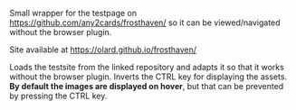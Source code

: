 Small wrapper for the testpage on https://github.com/any2cards/frosthaven/ so it can be viewed/navigated without the browser plugin.

Site available at https://olard.github.io/frosthaven/

Loads the testsite from the linked repository and adapts it so that it works without the browser plugin.
Inverts the CTRL key for displaying the assets.
**By default the images are displayed on hover**, but that can be prevented by pressing the CTRL key.